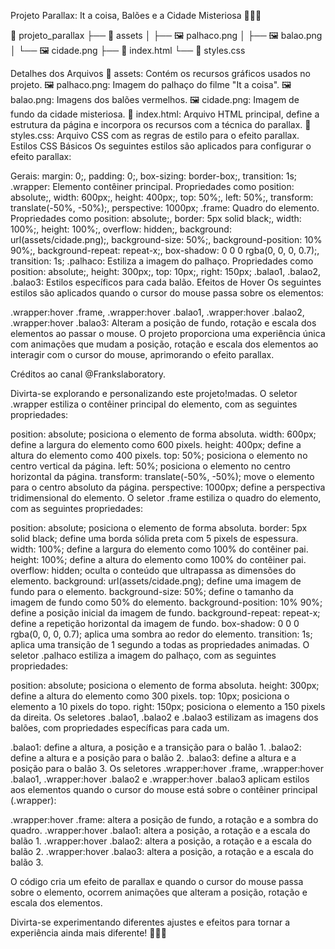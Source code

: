 
Projeto Parallax: It a coisa, Balões e a Cidade Misteriosa 🤡🎈🌃


📂 projeto_parallax
  ├── 📂 assets
  │   ├── 🖼️ palhaco.png
  │   ├── 🖼️ balao.png
  │   └── 🖼️ cidade.png
  ├── 📄 index.html
  └── 📄 styles.css


Detalhes dos Arquivos
📂 assets: Contém os recursos gráficos usados no projeto.
🖼️ palhaco.png: Imagem do palhaço do filme "It a coisa".
🖼️ balao.png: Imagens dos balões vermelhos.
🖼️ cidade.png: Imagem de fundo da cidade misteriosa.
📄 index.html: Arquivo HTML principal, define a estrutura da página e incorpora os recursos com a técnica do parallax.
📄 styles.css: Arquivo CSS com as regras de estilo para o efeito parallax.
Estilos CSS Básicos
Os seguintes estilos são aplicados para configurar o efeito parallax:

Gerais: margin: 0;, padding: 0;, box-sizing: border-box;, transition: 1s;
.wrapper: Elemento contêiner principal. Propriedades como position: absolute;, width: 600px;, height: 400px;, top: 50%;, left: 50%;, transform: translate(-50%, -50%);, perspective: 1000px;
.frame: Quadro do elemento. Propriedades como position: absolute;, border: 5px solid black;, width: 100%;, height: 100%;, overflow: hidden;, background: url(assets/cidade.png);, background-size: 50%;, background-position: 10% 90%;, background-repeat: repeat-x;, box-shadow: 0 0 0 rgba(0, 0, 0, 0.7);, transition: 1s;
.palhaco: Estiliza a imagem do palhaço. Propriedades como position: absolute;, height: 300px;, top: 10px;, right: 150px;
.balao1, .balao2, .balao3: Estilos específicos para cada balão.
Efeitos de Hover
Os seguintes estilos são aplicados quando o cursor do mouse passa sobre os elementos:

.wrapper:hover .frame, .wrapper:hover .balao1, .wrapper:hover .balao2, .wrapper:hover .balao3: Alteram a posição de fundo, rotação e escala dos elementos ao passar o mouse.
O projeto proporciona uma experiência única com animações que mudam a posição, rotação e escala dos elementos ao interagir com o cursor do mouse, aprimorando o efeito parallax.

Créditos ao canal @Frankslaboratory.

Divirta-se explorando e personalizando este projeto!madas.
O seletor .wrapper estiliza o contêiner principal do elemento, com as seguintes propriedades:

position: absolute; posiciona o elemento de forma absoluta.
width: 600px; define a largura do elemento como 600 pixels.
height: 400px; define a altura do elemento como 400 pixels.
top: 50%; posiciona o elemento no centro vertical da página.
left: 50%; posiciona o elemento no centro horizontal da página.
transform: translate(-50%, -50%); move o elemento para o centro absoluto da página.
perspective: 1000px; define a perspectiva tridimensional do elemento.
O seletor .frame estiliza o quadro do elemento, com as seguintes propriedades:

position: absolute; posiciona o elemento de forma absoluta.
border: 5px solid black; define uma borda sólida preta com 5 pixels de espessura.
width: 100%; define a largura do elemento como 100% do contêiner pai.
height: 100%; define a altura do elemento como 100% do contêiner pai.
overflow: hidden; oculta o conteúdo que ultrapassa as dimensões do elemento.
background: url(assets/cidade.png); define uma imagem de fundo para o elemento.
background-size: 50%; define o tamanho da imagem de fundo como 50% do elemento.
background-position: 10% 90%; define a posição inicial da imagem de fundo.
background-repeat: repeat-x; define a repetição horizontal da imagem de fundo.
box-shadow: 0 0 0 rgba(0, 0, 0, 0.7); aplica uma sombra ao redor do elemento.
transition: 1s; aplica uma transição de 1 segundo a todas as propriedades animadas.
O seletor .palhaco estiliza a imagem do palhaço, com as seguintes propriedades:

position: absolute; posiciona o elemento de forma absoluta.
height: 300px; define a altura do elemento como 300 pixels.
top: 10px; posiciona o elemento a 10 pixels do topo.
right: 150px; posiciona o elemento a 150 pixels da direita.
Os seletores .balao1, .balao2 e .balao3 estilizam as imagens dos balões, com propriedades específicas para cada um.

.balao1: define a altura, a posição e a transição para o balão 1.
.balao2: define a altura e a posição para o balão 2.
.balao3: define a altura e a posição para o balão 3.
Os seletores .wrapper:hover .frame, .wrapper:hover .balao1, .wrapper:hover .balao2 e .wrapper:hover .balao3 aplicam estilos aos elementos quando o cursor do mouse está sobre o contêiner principal (.wrapper):

.wrapper:hover .frame: altera a posição de fundo, a rotação e a sombra do quadro.
.wrapper:hover .balao1: altera a posição, a rotação e a escala do balão 1.
.wrapper:hover .balao2: altera a posição, a rotação e a escala do balão 2.
.wrapper:hover .balao3: altera a posição, a rotação e a escala do balão 3.

O código cria um efeito de parallax e quando o cursor do mouse passa sobre o elemento, ocorrem animações que alteram a posição, rotação e escala dos elementos.

Divirta-se experimentando diferentes ajustes e efeitos para tornar a experiência ainda mais diferente! 👻💀💡





